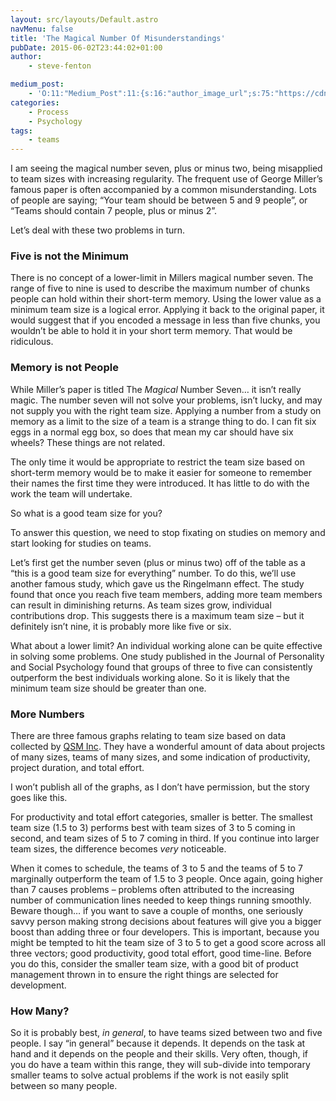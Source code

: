 ```yaml
---
layout: src/layouts/Default.astro
navMenu: false
title: 'The Magical Number Of Misunderstandings'
pubDate: 2015-06-02T23:44:02+01:00
author:
    - steve-fenton

medium_post:
    - 'O:11:"Medium_Post":11:{s:16:"author_image_url";s:75:"https://cdn-images-1.medium.com/fit/c/400/400/1*eXkhfEuF41g5W_xnc_ydLA.jpeg";s:10:"author_url";s:38:"https://medium.com/@steve.fenton.co.uk";s:11:"byline_name";N;s:12:"byline_email";N;s:10:"cross_link";s:3:"yes";s:2:"id";s:12:"8c9409de27ed";s:21:"follower_notification";s:3:"yes";s:7:"license";s:19:"all-rights-reserved";s:14:"publication_id";s:2:"-1";s:6:"status";s:5:"draft";s:3:"url";s:51:"https://medium.com/@steve.fenton.co.uk/8c9409de27ed";}'
categories:
    - Process
    - Psychology
tags:
    - teams
---
```


I am seeing the magical number seven, plus or minus two, being misapplied to team sizes with increasing regularity. The frequent use of George Miller’s famous paper is often accompanied by a common misunderstanding. Lots of people are saying; “Your team should be between 5 and 9 people”, or “Teams should contain 7 people, plus or minus 2”.

Let’s deal with these two problems in turn.

### Five is not the Minimum

There is no concept of a lower-limit in Millers magical number seven. The range of five to nine is used to describe the maximum number of chunks people can hold within their short-term memory. Using the lower value as a minimum team size is a logical error. Applying it back to the original paper, it would suggest that if you encoded a message in less than five chunks, you wouldn’t be able to hold it in your short term memory. That would be ridiculous.

### Memory is not People

While Miller’s paper is titled The *Magical* Number Seven… it isn’t really magic. The number seven will not solve your problems, isn’t lucky, and may not supply you with the right team size. Applying a number from a study on memory as a limit to the size of a team is a strange thing to do. I can fit six eggs in a normal egg box, so does that mean my car should have six wheels? These things are not related.

The only time it would be appropriate to restrict the team size based on short-term memory would be to make it easier for someone to remember their names the first time they were introduced. It has little to do with the work the team will undertake.

So what is a good team size for you?

To answer this question, we need to stop fixating on studies on memory and start looking for studies on teams.

Let’s first get the number seven (plus or minus two) off of the table as a “this is a good team size for everything” number. To do this, we’ll use another famous study, which gave us the Ringelmann effect. The study found that once you reach five team members, adding more team members can result in diminishing returns. As team sizes grow, individual contributions drop. This suggests there is a maximum team size – but it definitely isn’t nine, it is probably more like five or six.

What about a lower limit? An individual working alone can be quite effective in solving some problems. One study published in the Journal of Personality and Social Psychology found that groups of three to five can consistently outperform the best individuals working alone. So it is likely that the minimum team size should be greater than one.

### More Numbers

There are three famous graphs relating to team size based on data collected by [QSM Inc](http://www.qsm.com/). They have a wonderful amount of data about projects of many sizes, teams of many sizes, and some indication of productivity, project duration, and total effort.

I won’t publish all of the graphs, as I don’t have permission, but the story goes like this.

For productivity and total effort categories, smaller is better. The smallest team size (1.5 to 3) performs best with team sizes of 3 to 5 coming in second, and team sizes of 5 to 7 coming in third. If you continue into larger team sizes, the difference becomes *very* noticeable.

When it comes to schedule, the teams of 3 to 5 and the teams of 5 to 7 marginally outperform the team of 1.5 to 3 people. Once again, going higher than 7 causes problems – problems often attributed to the increasing number of communication lines needed to keep things running smoothly. Beware though… if you want to save a couple of months, one seriously savvy person making strong decisions about features will give you a bigger boost than adding three or four developers. This is important, because you might be tempted to hit the team size of 3 to 5 to get a good score across all three vectors; good productivity, good total effort, good time-line. Before you do this, consider the smaller team size, with a good bit of product management thrown in to ensure the right things are selected for development.

### How Many?

So it is probably best, *in general*, to have teams sized between two and five people. I say “in general” because it depends. It depends on the task at hand and it depends on the people and their skills. Very often, though, if you do have a team within this range, they will sub-divide into temporary smaller teams to solve actual problems if the work is not easily split between so many people.